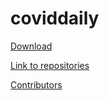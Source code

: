 # coviddaily

[Download](https://dumblabs-co.github.io/coviddaily/)

[Link to repositories](https://github.com/DumbLabs-Co/Covid-Daily)

[Contributors](https://github.com/gagan-gv)
